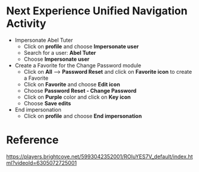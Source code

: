 # Next Experience Unified Navigation Activity

- Impersonate Abel Tuter
  - Click on **profile** and choose **Impersonate user**
  - Search for a user: **Abel Tuter**
  - Choose **Impersonate user**
- Create a Favorite for the Change Password module
  - Click on **All** --> **Password Reset** and click on **Favorite icon** to create a Favorite
  - Click on **Favorite** and choose **Edit icon**
  - Choose **Password Reset - Change Password**
  - Click on **Purple** color and click on **Key icon**
  - Choose **Save edits**
- End impersonation
  - Click on **profile** and choose **End impersonation**

# Reference

https://players.brightcove.net/5993042352001/ROIuYES7V_default/index.html?videoId=6305072725001
